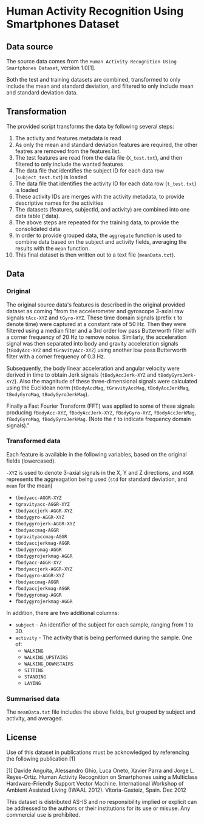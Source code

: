 # Human Activity Recognition Using Smartphones Dataset

## Data source

The source data comes from the `Human Activity Recognition Using Smartphones Dataset`, version 1.0[1].

Both the test and training datasets are combined, transformed to only include the mean and standard deviation, and filtered to only include mean and standard deviation data.

## Transformation

The provided script transforms the data by following several steps:

1. The activity and features metadata is read
2. As only the mean and standard deviation features are required, the other featres are removed from the features list.
3. The test features are read from the data file (`X_test.txt`), and then filtered to only include the wanted features
4. The data file that identifies the subject ID for each data row (`subject_test.txt`) is loaded
5. The data file that identifies the activity ID for each data row (`t_test.txt`) is loaded
6. These activity IDs are merges with the activity metadata, to provide descriptive names for the activities
7. The datasets (features, subjectId, and activity) are combined into one data table (`data).
8. The above steps are repeated for the training data, to provide the consolidated data
9. In order to provide grouped data, the `aggregate` function is used to combine data based on the subject and activity fields, averaging the results with the `mean` function.
10. This final dataset is then written out to a text file (`meanData.txt`).

## Data

### Original

The original source data's features is described in the original provided dataset as coming "from the accelerometer and gyroscope 3-axial raw signals `tAcc-XYZ` and `tGyro-XYZ`. These time domain signals (prefix `t` to denote time) were captured at a constant rate of 50 Hz. Then they were filtered using a median filter and a 3rd order low pass Butterworth filter with a corner frequency of 20 Hz to remove noise. Similarly, the acceleration signal was then separated into body and gravity acceleration signals (`tBodyAcc-XYZ` and `tGravityAcc-XYZ`) using another low pass Butterworth filter with a corner frequency of 0.3 Hz. 

Subsequently, the body linear acceleration and angular velocity were derived in time to obtain Jerk signals (`tBodyAccJerk-XYZ` and `tBodyGyroJerk-XYZ`). Also the magnitude of these three-dimensional signals were calculated using the Euclidean norm (`tBodyAccMag`, `tGravityAccMag`, `tBodyAccJerkMag`, `tBodyGyroMag`, `tBodyGyroJerkMag`). 

Finally a Fast Fourier Transform (FFT) was applied to some of these signals producing `fBodyAcc-XYZ`, `fBodyAccJerk-XYZ`, `fBodyGyro-XYZ`, `fBodyAccJerkMag`, `fBodyGyroMag`, `fBodyGyroJerkMag`. (Note the `f` to indicate frequency domain signals)."

### Transformed data

Each feature is available in the following variables, based on the original fields (lowercased).

`-XYZ` is used to denote 3-axial signals in the X, Y and Z directions, and `AGGR` represents the aggreagation being used (`std` for standard deviation, and `mean` for the mean)

* `tbodyacc-AGGR-XYZ`
* `tgravityacc-AGGR-XYZ`
* `tbodyaccjerk-AGGR-XYZ`
* `tbodygyro-AGGR-XYZ`
* `tbodygyrojerk-AGGR-XYZ`
* `tbodyaccmag-AGGR`
* `tgravityaccmag-AGGR`
* `tbodyaccjerkmag-AGGR`
* `tbodygyromag-AGGR`
* `tbodygyrojerkmag-AGGR`
* `fbodyacc-AGGR-XYZ`
* `fbodyaccjerk-AGGR-XYZ`
* `fbodygyro-AGGR-XYZ`
* `fbodyaccmag-AGGR`
* `fbodyaccjerkmag-AGGR`
* `fbodygyromag-AGGR`
* `fbodygyrojerkmag-AGGR`

In addition, there are two additional columns:

* `subject` - An identifier of the subject for each sample, ranging from 1 to 30.
* `activity` - The activity that is being performed during the sample. One of:
  * `WALKING`
  * `WALKING_UPSTAIRS`
  * `WALKING_DOWNSTAIRS`
  * `SITTING`
  * `STANDING`
  * `LAYING`

### Summarised data

The `meanData.txt` file includes the above fields, but grouped by subject and activity, and averaged.

## License
Use of this dataset in publications must be acknowledged by referencing the following publication [1] 

[1] Davide Anguita, Alessandro Ghio, Luca Oneto, Xavier Parra and Jorge L. Reyes-Ortiz. Human Activity Recognition on Smartphones using a Multiclass Hardware-Friendly Support Vector Machine. International Workshop of Ambient Assisted Living (IWAAL 2012). Vitoria-Gasteiz, Spain. Dec 2012

This dataset is distributed AS-IS and no responsibility implied or explicit can be addressed to the authors or their institutions for its use or misuse. Any commercial use is prohibited.
